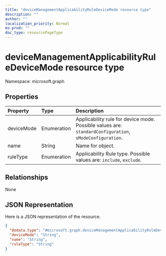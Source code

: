 ```yaml
---
title: "deviceManagementApplicabilityRuleDeviceMode resource type"
description: ""
author: ""
localization_priority: Normal
ms.prod: ""
doc_type: resourcePageType
---
```


# deviceManagementApplicabilityRuleDeviceMode resource type


Namespace: microsoft.graph



## Properties
|Property|Type|Description|
|:---|:---|:---|
|deviceMode|Enumeration|Applicability rule for device mode. Possible values are: `standardConfiguration`, `sModeConfiguration`.|
|name|String|Name for object.|
|ruleType|Enumeration|Applicability Rule type. Possible values are: `include`, `exclude`.|

## Relationships
None

## JSON Representation
Here is a JSON representation of the resource.
<!-- {
  "blockType": "resource",
  "@odata.type": "microsoft.graph.deviceManagementApplicabilityRuleDeviceMode"
}
-->
``` json
{
  "@odata.type": "#microsoft.graph.deviceManagementApplicabilityRuleDeviceMode",
  "deviceMode": "String",
  "name": "String",
  "ruleType": "String"
}
```

